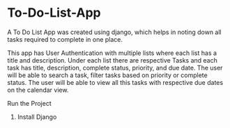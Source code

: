 # To-Do-List-App
A To Do List App was created using django, which helps in noting down all tasks required to complete in one place.

This app has User Authentication with multiple lists where each list has a title and description.
Under each list there are respective Tasks and each task has title, description, complete status, priority, and due date.
The user will be able to search a task, filter tasks based on priority or complete status.
The user will be able to view all this tasks with respective due dates on the calendar view.

Run the Project
1) Install Django
